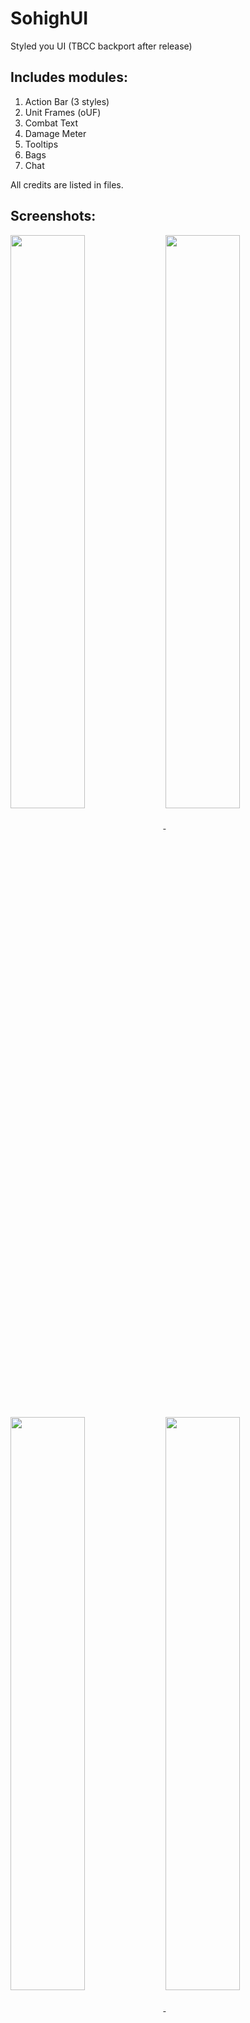 # SohighUI
Styled you UI (TBCC backport after release)

## Includes modules:
1. Action Bar (3 styles)
2. Unit Frames (oUF)
3. Combat Text
4. Damage Meter
5. Tooltips
6. Bags
7. Chat

All credits are listed in files.

## Screenshots:

<a href="https://i.imgur.com/sF6Jen9.png">
<img src="https://i.imgur.com/sF6Jen9.png" align="center" width="48.5%">
</a>
<a href="https://i.imgur.com/zL9yPGX.png">
<img src="https://i.imgur.com/zL9yPGX.png" align="center" width="48.5%">
</a>

<a href="https://i.imgur.com/XD5W66m.png">
<img src="https://i.imgur.com/XD5W66m.png" align="center" width="48.5%">
</a>
<a href="https://i.imgur.com/YqPY59C.png">
<img src="https://i.imgur.com/YqPY59C.png" align="center" width="48.5%">
</a>

<a href="https://i.imgur.com/GLfNXHy.png">
<img src="https://i.imgur.com/GLfNXHy.png" align="center" width="48.5%">
</a>
<a href="https://i.imgur.com/ckCymO7.png">
<img src="https://i.imgur.com/ckCymO7.png" align="center" width="48.5%">
</a>


## Installation:
1. Download **[Latest Version](https://github.com/sativahigh/SohighUI/releases/latest)**
2. Unpack the Zip file
3. Open the folder "SohighUI-master"
4. Copy **SohighUI** and **SohighUI_Config** into your Wow-Directory\Interface\AddOns
5. Restart WoW

## Commands:
    /cfg or /sui      Toggle the configuration (GUI).
    /rl or /reloadui  Reload the whole UI.
    /moveui           Start movable unit frames.
    /uihelp           Shows available commands.
    /clfix            Reset Combat Log.
    /cc               Clear your focused chat frame.
    /rc               Ready Check.
    /rd               Disband any party or raid group.
    /cpr, /toraid     Convert party to raid.
